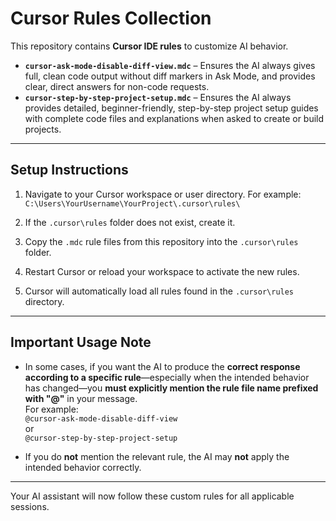 # Cursor Rules Collection

This repository contains **Cursor IDE rules** to customize AI behavior.

- **`cursor-ask-mode-disable-diff-view.mdc`** – Ensures the AI always gives full, clean code output without diff markers in Ask Mode, and provides clear, direct answers for non-code requests.
- **`cursor-step-by-step-project-setup.mdc`** – Ensures the AI always provides detailed, beginner-friendly, step-by-step project setup guides with complete code files and explanations when asked to create or build projects.

---

## Setup Instructions

1. Navigate to your Cursor workspace or user directory. For example:  
   `C:\Users\YourUsername\YourProject\.cursor\rules\`

2. If the `.cursor\rules` folder does not exist, create it.

3. Copy the `.mdc` rule files from this repository into the `.cursor\rules` folder.

4. Restart Cursor or reload your workspace to activate the new rules.

5. Cursor will automatically load all rules found in the `.cursor\rules` directory.

---

## Important Usage Note

- In some cases, if you want the AI to produce the **correct response according to a specific rule**—especially when the intended behavior has changed—you **must explicitly mention the rule file name prefixed with "@"** in your message.  
  For example:  
  `@cursor-ask-mode-disable-diff-view`  
  or  
  `@cursor-step-by-step-project-setup`

- If you do **not** mention the relevant rule, the AI may **not** apply the intended behavior correctly.

---

Your AI assistant will now follow these custom rules for all applicable sessions.
